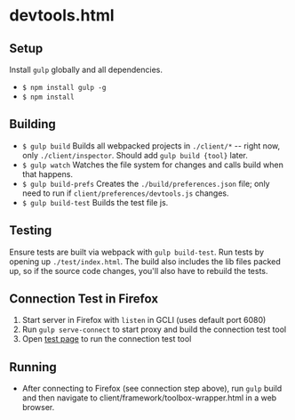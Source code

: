# devtools.html

## Setup

Install `gulp` globally and all dependencies.

* `$ npm install gulp -g`
* `$ npm install`

## Building

* `$ gulp build` Builds all webpacked projects in `./client/*` -- right now, only `./client/inspector`. Should add `gulp build {tool}` later.
* `$ gulp watch` Watches the file system for changes and calls build when that happens.
* `$ gulp build-prefs` Creates the `./build/preferences.json` file; only need to run if `client/preferences/devtools.js` changes.
* `$ gulp build-test` Builds the test file js.

## Testing

Ensure tests are built via webpack with `gulp build-test`. Run tests by opening up `./test/index.html`. The build also includes the lib files packed up, so if the source code changes, you'll also have to rebuild the tests.

## Connection Test in Firefox

1. Start server in Firefox with `listen` in GCLI (uses default port 6080)
2. Run `gulp serve-connect` to start proxy and build the connection test tool
3. Open [test page](http://localhost:8001) to run the connection test tool

## Running

* After connecting to Firefox (see connection step above), run `gulp` build and then navigate to client/framework/toolbox-wrapper.html in a web browser.

